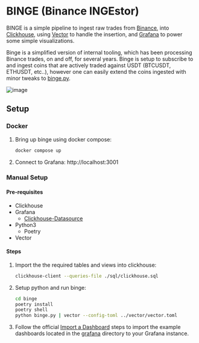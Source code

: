 # BINGE (Binance INGEstor)

BINGE is a simple pipeline to ingest raw trades from [Binance](https://www.binance.com/), into [Clickhouse](https://clickhouse.com/), using [Vector](https://vector.dev/) to handle the insertion, and [Grafana](https://grafana.com/oss/grafana/) to power some simple visualizations.

Binge is a simplified version of internal tooling, which has been processing Binance trades, on and off, for several years. Binge is setup to subscribe to and ingest coins that are actively traded against USDT (BTCUSDT, ETHUSDT, etc..), however one can easily extend the coins ingested with minor tweaks to [binge.py](binge/binge.py). 

![image](https://user-images.githubusercontent.com/21028558/198904944-5390e2b9-359d-441e-b865-f39129e2dbba.png)

## Setup

### Docker

1. Bring up binge using docker compose:

   ```bash
   docker compose up
   ```

1. Connect to Grafana: http://localhost:3001

### Manual Setup

#### Pre-requisites

* Clickhouse
* Grafana
    * [Clickhouse-Datasource](https://github.com/grafana/clickhouse-datasource)
* Python3
    * Poetry
* Vector

#### Steps

1. Import the the required tables and views into clickhouse:

    ```bash
    clickhouse-client --queries-file ./sql/clickhouse.sql
    ```

1. Setup python and run binge:
    ```bash
    cd binge
    poetry install
    poetry shell
    python binge.py | vector --config-toml ../vector/vector.toml
    ```

1. Follow the official [Import a Dashboard](https://grafana.com/docs/grafana/latest/dashboards/manage-dashboards/#import-a-dashboard) steps to import the example dashboards located in the [grafana](grafana/) directory to your Grafana instance.
